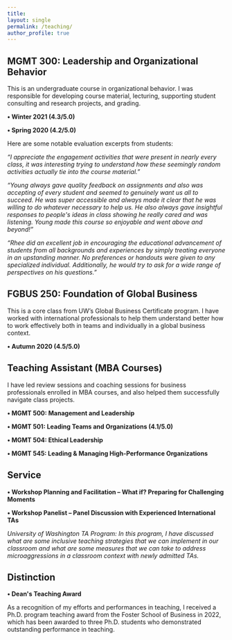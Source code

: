 ```yaml
---
title: 
layout: single
permalink: /teaching/
author_profile: true
---
```


## MGMT 300: Leadership and Organizational Behavior

This is an undergraduate course in organizational behavior. I was responsible for developing course material, lecturing, supporting student consulting and research projects, and grading.

**•	Winter 2021 (4.3/5.0)**

**•	Spring 2020 (4.2/5.0)**

Here are some notable evaluation excerpts from students:

_“I appreciate the engagement activities that were present in nearly every class, it was interesting trying to understand how these seemingly random activities actually tie into the course material.”_

_“Young always gave quality feedback on assignments and also was accepting of every student and seemed to genuinely want us all to succeed. He was super accessible and always made it clear that he was willing to do whatever necessary to help us. He also always gave insightful responses to people's ideas in class showing he really cared and was listening. Young made this course so enjoyable and went above and beyond!”_ 

_“Rhee did an excellent job in encouraging the educational advancement of students from all backgrounds and experiences by simply treating everyone in an upstanding manner. No preferences or handouts were given to any specialized individual. Additionally, he would try to ask for a wide range of perspectives on his questions.”_ 

## FGBUS 250: Foundation of Global Business

This is a core class from UW’s Global Business Certificate program. I have worked with international professionals to help them understand better how to work effectively both in teams and individually in a global business context.

**•	Autumn 2020 (4.5/5.0)**

## Teaching Assistant (MBA Courses)

I have led review sessions and coaching sessions for business professionals enrolled in MBA courses, and also helped them successfully navigate class projects.

**•	MGMT 500: Management and Leadership**

**•	MGMT 501: Leading Teams and Organizations (4.1/5.0)**

**•	MGMT 504: Ethical Leadership**

**•	MGMT 545: Leading & Managing High-Performance Organizations**

## Service

**•	Workshop Planning and Facilitation – What if? Preparing for Challenging Moments**

**•	Workshop Panelist – Panel Discussion with Experienced International TAs**

_University of Washington TA Program: In this program, I have discussed what are some inclusive teaching strategies that we can implement in our classroom and what are some measures that we can take to address microaggressions in a classroom context with newly admitted TAs._

## Distinction

**•	Dean's Teaching Award**

As a recognition of my efforts and performances in teaching, I received a Ph.D. program teaching award from the Foster School of Business in 2022, which has been awarded to three Ph.D. students who demonstrated outstanding performance in teaching. 
